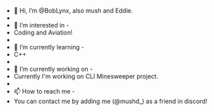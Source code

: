 - 👋 Hi, I’m @BobLynx, also mush and Eddie.
- 
- 👀 I’m interested in -
- Coding and Aviation!
- 
- 🌱 I’m currently learning -
- C++
- 
- 💞️ I’m currently working on -
- Currently I'm working on CLI Minesweeper project.
- 
- 📫 How to reach me -
- You can contact me by adding me (@mushd_) as a friend in discord!
<!---
BobLynx/BobLynx is a ✨ special ✨ repository because its `README.md` (this file) appears on your GitHub profile.
You can click the Preview link to take a look at your changes.
--->
